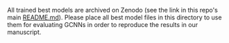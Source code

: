 All trained best models are archived on Zenodo (see the link in this repo's main [README.md](../README.md)). Please place all best model files in this directory to use them for evaluating GCNNs in order to reproduce the results in our manuscript.
